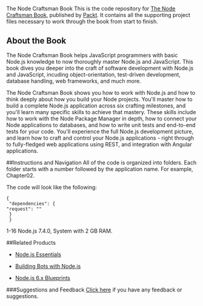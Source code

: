 #
The Node Craftsman Book
This is the code repository for [The Node Craftsman Book](https://www.packtpub.com/web-development/node-craftsman-book?utm_source=github&utm_medium=repository&utm_campaign=9781787128149), published by [Packt](https://www.packtpub.com/?utm_source=github). It contains all the supporting project files necessary to work through the book from start to finish.
## About the Book
The Node Craftsman Book helps JavaScript programmers with basic Node.js knowledge to now thoroughly master Node.js and JavaScript. This book dives you deeper into the craft of software development with Node.js and JavaScript, incuding object-orientation, test-driven development, database handling, web frameworks, and much more.

The Node Craftsman Book shows you how to work with Node.js and how to think deeply about how you build your Node projects. You'll master how to build a complete Node.js application across six crafting milestones, and you'll learn many specific skills to achieve that mastery. These skills include how to work with the Node Package Manager in depth, how to connect your Node applications to databases, and how to write unit tests and end-to-end tests for your code. You'll experience the full Node.js development picture, and learn how to craft and control your Node.js applications - right through to fully-fledged web applications using REST, and integration with Angular applications.

##Instructions and Navigation
All of the code is organized into folders. Each folder starts with a number followed by the application name. For example, Chapter02.



The code will look like the following:
```
{
 "dependencies": {
"request": ""
 }
 }
```

1-16 Node.js 7.4.0, System with 2 GB RAM.

##Related Products
* [Node.js Essentials](https://www.packtpub.com/web-development/nodejs-essentials?utm_source=github&utm_medium=repository&utm_campaign=9781785284922)

* [Building Bots with Node.js](https://www.packtpub.com/application-development/building-bots-nodejs?utm_source=github&utm_medium=repository&utm_campaign=9781786465450)

* [Node.js 6.x Blueprints](https://www.packtpub.com/web-development/nodejs-6x-blueprints?utm_source=github&utm_medium=repository&utm_campaign=9781785888434)

###Suggestions and Feedback
[Click here](https://docs.google.com/forms/d/e/1FAIpQLSe5qwunkGf6PUvzPirPDtuy1Du5Rlzew23UBp2S-P3wB-GcwQ/viewform) if you have any feedback or suggestions.

